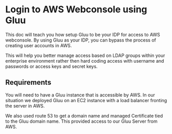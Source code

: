 # Login to AWS Webconsole using Gluu

This doc will teach you how setup Gluu to be your IDP for access to AWS webconsole. By using Gluu as your IDP, you can bypass the process of creating user accounts in AWS.  

This will help you better manage access based on LDAP groups within your enterprise environment rather then hard coding access with username and passwords or access keys and secret keys.

## Requirements
You will need to have a Gluu instance that is accessible by AWS. In our situation we deployed Gluu on an EC2 instance with a load balancer fronting the server in AWS.  

We also used route 53 to get a domain name and managed Certificate tied to the Gluu domain name. This provided access to our Gluu Server from AWS.
